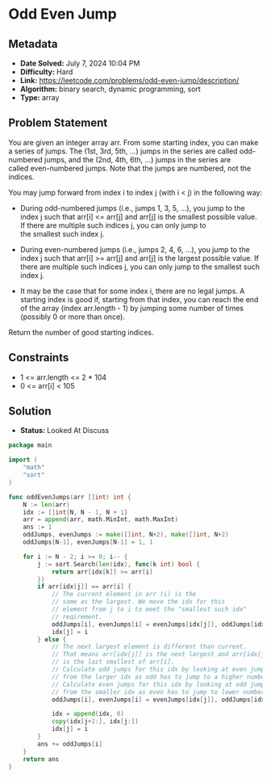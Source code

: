 # Odd Even Jump

## Metadata

- **Date Solved:** July 7, 2024 10:04 PM
- **Difficulty:** Hard
- **Link:** https://leetcode.com/problems/odd-even-jump/description/
- **Algorithm:** binary search, dynamic programming, sort
- **Type:** array

## Problem Statement

You are given an integer array arr. From some starting index, you can make a series of jumps. The (1st, 3rd, 5th, ...) jumps in the series are called odd-numbered jumps, and the (2nd, 4th, 6th, ...) jumps in the series are called even-numbered jumps. Note that the jumps are numbered, not the indices.

You may jump forward from index i to index j (with i < j) in the following way:

- During odd-numbered jumps (i.e., jumps 1, 3, 5, ...), you jump to the index j such that arr[i] <= arr[j] and arr[j] is the smallest possible value. If there are multiple such indices j, you can only jump to the smallest such index j.

- During even-numbered jumps (i.e., jumps 2, 4, 6, ...), you jump to the index j such that arr[i] >= arr[j] and arr[j] is the largest possible value. If there are multiple such indices j, you can only jump to the smallest such index j.

- It may be the case that for some index i, there are no legal jumps.
A starting index is good if, starting from that index, you can reach the end of the array (index arr.length - 1) by jumping some number of times (possibly 0 or more than once).

Return the number of good starting indices.


## Constraints


- 1 <= arr.length <= 2 * 104
- 0 <= arr[i] < 105

## Solution

- **Status:** Looked At Discuss


```go
package main

import (
	"math"
	"sort"
)

func oddEvenJumps(arr []int) int {
	N := len(arr)
	idx := []int{N, N - 1, N + 1}
	arr = append(arr, math.MinInt, math.MaxInt)
	ans := 1
	oddJumps, evenJumps := make([]int, N+2), make([]int, N+2)
	oddJumps[N-1], evenJumps[N-1] = 1, 1

	for i := N - 2; i >= 0; i-- {
		j := sort.Search(len(idx), func(k int) bool {
			return arr[idx[k]] >= arr[i]
		})
		if arr[idx[j]] == arr[i] {
			// The current element in arr (i) is the
			// same as the largest. We move the idx for this
			// element from j to i to meet the "smallest such idx"
			// reqirement.
			oddJumps[i], evenJumps[i] = evenJumps[idx[j]], oddJumps[idx[j]]
			idx[j] = i
		} else {
			// The next largest element is different than current.
			// That means arr[idx[j]] is the next largest and arr[idx[j-1]]
			// is the last smallest of arr[i].
			// Calculate odd jumps for this idx by looking at even jumps
			// from the larger idx as odd has to jump to a higher number
			// Calculate even jumps for this idx by looking at odd jumps
			// from the smaller idx as even has to jump to lower number
			oddJumps[i], evenJumps[i] = evenJumps[idx[j]], oddJumps[idx[j-1]]

			idx = append(idx, 0)
			copy(idx[j+1:], idx[j:])
			idx[j] = i
		}
		ans += oddJumps[i]
	}
	return ans
}
```
